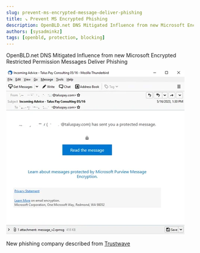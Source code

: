```yaml
---
slug: prevent-ms-encrypted-message-deliver-phishing
title: ↘ Prevent MS Encrypted Phishing
description: OpenBLD.net DNS Mitigated Influence from new Microsoft Encrypted Restricted Permission Messages Deliver Phishing
authors: [sysadminkz]
tags: [openbld, protection, blocking]
---
```


OpenBLD.net DNS Mitigated Influence from new Microsoft Encrypted Restricted Permission Messages Deliver Phishing

![Prevent MS Encrypted Phishing](prevent-ms-encrypted-message-deliver-phishing.png)

New phishing company described from [Trustwave](https://www.trustwave.com/en-us/resources/blogs/spiderlabs-blog/microsoft-encrypted-restricted-permission-messages-deliver-phishing/)
